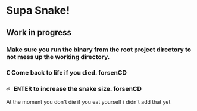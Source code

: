 # Supa Snake!
## Work in progress
### Make sure you run the binary from the root project directory to not mess up the working directory. 
### <kbd>C</kbd> Come back to life if you died. forsenCD
### <kbd>⏎ ENTER</kbd> to increase the snake size. forsenCD
At the moment you don't die if you eat yourself i didn't add that yet
